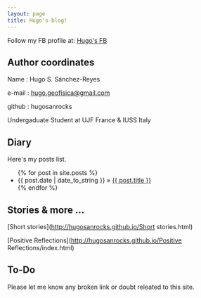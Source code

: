 ```yaml
---
layout: page
title: Hugo's blog!
---
```


Follow my FB profile at: [Hugo's FB](https://www.facebook.com/hugosamuel.sanchezreyes)

## Author coordinates


    
Name : Hugo S. Sánchez-Reyes

e-mail : [hugo.geofisica@gmail.com](http://www.gmail.com)

github : hugosanrocks

Undergaduate Student at UJF France & IUSS Italy



## Diary

Here's my posts list.

<ul class="posts">
  {% for post in site.posts %}
    <li><span>{{ post.date | date_to_string }}</span> &raquo; <a href="{{ BASE_PATH }}{{ post.url }}">{{ post.title }}</a></li>
  {% endfor %}
</ul>

## Stories & more ...

[Short stories](http://hugosanrocks.github.io/Short stories.html)

[Positive Reflections](http://hugosanrocks.github.io/Positive Reflections/index.html)



## To-Do

Please let me know any broken link or doubt releated to this site.
